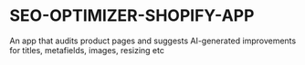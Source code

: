 # SEO-OPTIMIZER-SHOPIFY-APP
An app that audits product pages and suggests AI-generated improvements for titles, metafields, images, resizing etc
